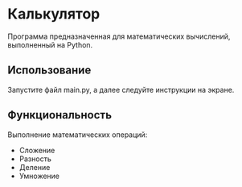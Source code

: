 #  Калькулятор
Программа предназначенная для математических вычислений, выполненный на Python.
## Использование
Запустите файл main.py, а далее следуйте инструкции на экране.
## Функциональность
Выполнение математических операций:
- Сложение
- Разность
- Деление
- Умножение
